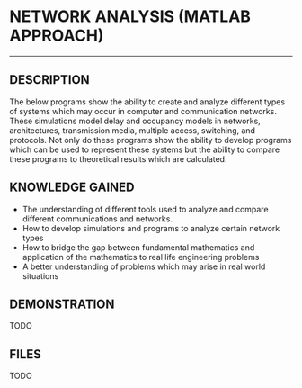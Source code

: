 # NETWORK ANALYSIS (MATLAB APPROACH)
---------------

DESCRIPTION
--------------
The below programs show the ability to create and analyze different types of systems which may occur in computer and communication networks.  These simulations model delay and occupancy models in networks, architectures, transmission media, multiple access, switching, and protocols.  Not only do these programs show the ability to develop programs which can be used to represent these systems but the ability to compare these programs to theoretical results which are calculated. 

KNOWLEDGE GAINED
------------------
* The understanding of different tools used to analyze and compare different communications and networks.
* How to develop simulations and programs to analyze certain network types
* How to bridge the gap between fundamental mathematics and application of the mathematics to real life engineering problems
* A better understanding of problems which may arise in real world situations

DEMONSTRATION
---------------
TODO

FILES
---------------
TODO
